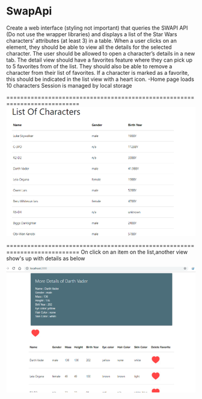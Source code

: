 # SwapApi
Create a web interface (styling not important) that queries the SWAPI API (Do not use the wrapper libraries) and displays a list of the Star Wars characters’ attributes (at least 3) in a table. When a user clicks on an element, they should be able to view all the details for the selected character. The user should be allowed to open a character’s details in a new tab. The detail view should have a favorites feature where they can pick up to 5 favorites from of the list. They should also be able to remove a character from their list of favorites. If a character is marked as a favorite, this should be indicated in the list view with a heart icon.
-Home page loads 10 characters 
Session is managed by local storage

===========================================================================
![alt text](https://github.com/collynes/SwapApi/blob/master/LIST.PNG)


===========================================================================
On click on an item on the list,another view show's up with details as below


![alt text](https://github.com/collynes/SwapApi/blob/master/detail.PNG)

